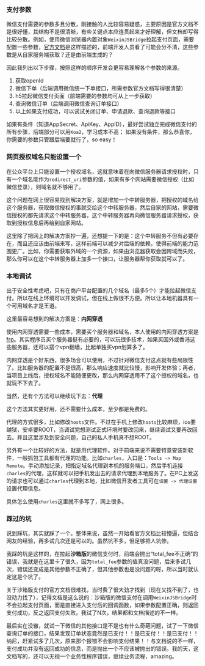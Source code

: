 ### 支付参数

微信支付需要的参数多且分散，刚接触的人比较容易疑惑，主要原因是官方文档不是很好懂，其结构不是很清晰，有些关键点本应连贯起来才好理解，但文档却写得比较分散。例如，使用微信浏览器内置对象`WeixinJSBridge`拉起支付页面，需要配置一些参数，[官方文档](https://pay.weixin.qq.com/wiki/doc/api/jsapi.php?chapter=7_7&index=6)是这样描述的，前端开发人员看了可能会分不清，这些参数是从自家服务端获取？还是由前端生成的？

因此我列出以下步骤，按照这样的顺序开发会更容易理解各个参数的来源。

1. 获取openId
1. 微信下单（后端调用微信统一下单接口，所需参数官方文档写得很清楚）
1. h5拉起微信支付页面（前端需要的参数均可从上一步获取）
2. 查询微信订单（后端调用微信查询订单接口）
3. 以上如果支付成功，可以试试关闭订单、申请退款、查询退款等接口

如果有条件（知道AppSecret、ApiKey、AppID），最好尝试独立完成微信支付的所有步骤，后端部分可以用`Koa2`，学习成本不高；
如果没有条件，那么恭喜你，你需要的参数只管跟后端要就行了，so easy！

### 网页授权域名只能设置一个

在公众平台上只能设置一个授权域名，这就意味着在向微信服务器请求授权时，只有一个域名能作为`redirect_uri`参数的值，如果有多个网站需要微信授权（比如微信登录），则域名就不够用了。

这个问题在网上很容易找到解决方案，就是增加一个中转服务器，把授权的域名给这个服务器，获取微信授权的事就交给这个中转服务器，然后自家的网站，需要微信授权的都先请求这个中转服务器，这个中转服务器再向微信服务器请求授权，获取到授权信息后再给到自家网站。

这里除了把网上的解决方案抄一遍，还想提一下的是：这个中转服务不但有必要存在，而且还应该由前端来写，这样前端可以减少对后端的依赖，使得前端的能力范围更广。比如，你需要获取外域的一个资源，如果由浏览器获取会因跨域而失败，那么你可以在这个中转服务器上加多一个接口，让服务器帮你获取就可以了。

### 本地调试

出于安全性考虑吧，只有在商户平台配置的几个域名（最多5个）才能拉起微信支付。所以在线上环境可以开发调试，但在线上做很不方便。所以让本地机器具有一个可用域名才是王道。

这里最容易想到的解决方案是：**内网穿透**

使用内网穿透需要一些成本，需要买个服务器和域名，本人使用的内网穿透方案是[frp](https://github.com/fatedier/frp)。其实程序员买个服务器挺有必要的，可以玩很多技术，如果买国外或香港这些服务器，还可以搭个vpn翻墙，比起单独买vpn划算多了。

内网穿透是个好东西，很多场合可以使用，不过针对微信支付这点就有些局限性了。比如服务器的配置不是很高，那么响应速度就比较慢，影响开发体验；再者，当项目上线后，授权域名不能随便更改，那么内网穿透用不了这个授权的域名，也就玩不下去了。

当然，还有个方法可以继续玩下去：**代理**

这个方法其实更好用，还不需要什么成本，至少都是免费的。

代理的方式很多，比如修改`hosts`文件。不过在手机上修改`hosts`比较麻烦，ios要越狱，安卓要ROOT，当调试完想测试正式环境时要改回来，继续调试又要再改回去。并且这里涉及到安全问题，自己的私人手机真不想ROOT。

另外有一个比较好的方法，就是用代理软件。对于前端来说不需要特意安装新软件，一般抓包工具都有代理的功能。比如`charles`，入口是：`Tools -> Map Remote`。手动添加记录，把指定域名代理到本机的服务端口，然后手机连接`charles`的代理，这样就可以把手机发出去的请求代理到本地服务了。在PC上发送的请求也可以通过`charles`代理到本地，比如微信开发者工具可在`设置 -> 代理设置`设置代理信息。

具体怎么使用`charles`这里就不多写了，网上很多。

### 踩过的坑

说到踩坑，其实就踩了一个。整体来说，虽然一开始看官方文档比较懵逼，但结合网友的经验，再多试几次还是可以的。虽然坑不多，但足够把人坑惨。

我踩的坑是这样的，在拉起**沙箱版**的微信支付时，前端会抛出“total_fee不正确”的错误，我就是在这里卡了很久，因为`total_fee`参数的值真没问题，后来多试几次，错误还变成是其他参数不正确了，但其他参数也是没问题的呀，所以当时就认定这是个坑了。

关于沙箱版支付的官方文档很难找，当时费了很大劲才找到（现在又找不到了，也没动力找了），记得文档是这么说的：沙箱版的微信支付在调用`WeixinJSBridge`时不会拉起支付页面，而是直接进入支付后的回调函数，如果参数配置正确，则返回支付成功，反之返回支付失败。我试了N次，结果都和文档描述的不一样。

最后实在没辙，就试一下微信的其他接口是不是也有什么奇葩问题，试了一下微信查询订单的接口，结果发现订单状态竟然是已支付！！是已支付！！是已支付！！纳尼，赶紧试多了几次，原来那个报错不会影响支付结果！！与文档说的不一样，支付成功并没有返回成功的信息，而是抛出一个不应该被抛出的错误。我的天，这文档写的，还可以无视一个业务性程序错误，继续业务流程，amazing。
